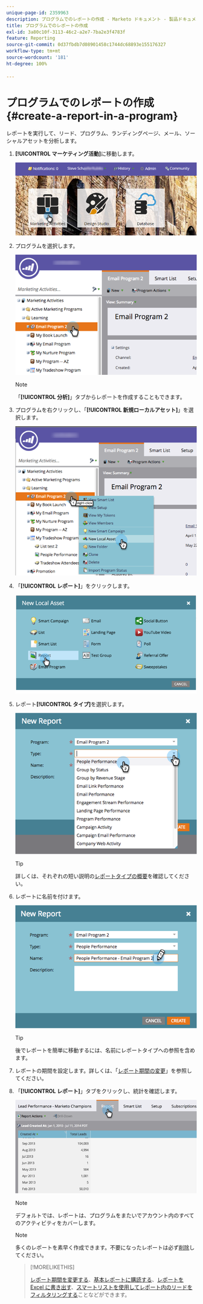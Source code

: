 ```yaml
---
unique-page-id: 2359963
description: プログラムでのレポートの作成 - Marketo ドキュメント - 製品ドキュメント
title: プログラムでのレポートの作成
exl-id: 3a80c10f-3113-46c2-a2e7-7ba2e3f4783f
feature: Reporting
source-git-commit: 0d37fbdb7d08901458c1744dc68893e155176327
workflow-type: tm+mt
source-wordcount: '181'
ht-degree: 100%

---
```


# プログラムでのレポートの作成 {#create-a-report-in-a-program}

レポートを実行して、リード、プログラム、ランディングページ、メール、ソーシャルアセットを分析します。

1. **[!UICONTROL マーケティング活動]**&#x200B;に移動します。

   ![](assets/login-marketing-activities.png)

1. プログラムを選択します。

   ![](assets/selectprogramreport.png)

   >[!NOTE]
   >
   >「**[!UICONTROL 分析]**」タブからレポートを作成することもできます。

1. プログラムを右クリックし、「**[!UICONTROL 新規ローカルアセット]**」を選択します。

   ![](assets/programrightclick-asset.png)

1. 「**[!UICONTROL レポート]**」をクリックします。

   ![](assets/image2014-9-15-18-3a36-3a46.png)

1. レポート&#x200B;**[!UICONTROL タイプ]**&#x200B;を選択します。

   ![](assets/choosereport.png)

   >[!TIP]
   >
   >詳しくは、それぞれの短い説明の[レポートタイプの概要](https://docs.marketo.com/display/DOCS/Report+Type+Overview)を確認してください。

1. レポートに名前を付けます。

   ![](assets/namereport.png)

   >[!TIP]
   >
   >後でレポートを簡単に移動するには、名前にレポートタイプへの参照を含めます。

1. レポートの期間を設定します。詳しくは、「[レポート期間の変更](/help/marketo/product-docs/reporting/basic-reporting/editing-reports/change-a-report-time-frame.md)」を参照してください。

1. 「**[!UICONTROL レポート]**」タブをクリックし、統計を確認します。

   ![](assets/image2014-9-15-18-3a38-3a5.png)

   >[!NOTE]
   >
   >デフォルトでは、レポートは、プログラムをまたいでアカウント内のすべてのアクティビティをカバーします。

   >[!NOTE]
   >
   >多くのレポートを素早く作成できます。不要になったレポートは必ず[削除](/help/marketo/product-docs/reporting/basic-reporting/report-activity/delete-a-report.md)してください。

   >[!MORELIKETHIS]
   >
   >[レポート期間を変更する](/help/marketo/product-docs/reporting/basic-reporting/editing-reports/change-a-report-time-frame.md)、[基本レポートに購読する](/help/marketo/product-docs/reporting/basic-reporting/report-subscriptions/subscribe-to-a-basic-report.md)、[レポートを Excel に書き出す](/help/marketo/product-docs/reporting/basic-reporting/report-activity/export-a-report-to-excel.md)、[スマートリストを使用してレポート内のリードをフィルタリングする](/help/marketo/product-docs/reporting/basic-reporting/editing-reports/filter-people-in-a-report-with-a-smart-list.md)ことなどができます。

